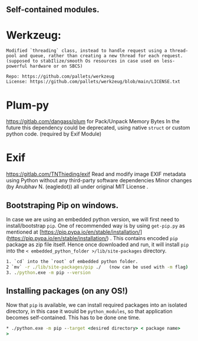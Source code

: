 ## Self-contained modules.

# Werkzeug:
    Modified `threading` class, instead to handle request using a thread-pool and queue, rather than creating a new thread for each request. (supposed to stabIlize/smooth Os resources in case used on less-powerful hardware or on SBCS)
    
    Repo: https://github.com/pallets/werkzeug
    License: https://github.com/pallets/werkzeug/blob/main/LICENSE.txt

# Plum-py 
  https://gitlab.com/dangass/plum for Pack/Unpack Memory Bytes
  In the future this dependency could be deprecated, using native `struct` or custom python code. (required by Exif Module)

# Exif
 https://gitlab.com/TNThieding/exif Read and modify image EXIF metadata using Python without any third-party software dependencies
 Minor changes (by Anubhav N. (eagledot)) all under original MIT License .

## Bootstraping Pip on windows.

In case we are using an embedded python version, we will first need to install/bootstrap `pip`. One of recommended way is by using `get-pip.py` as mentioned at [https://pip.pypa.io/en/stable/installation/] (https://pip.pypa.io/en/stable/installation/) . This contains encoded `pip` package as zip file itself. Hence once downloaded and run, it will install `pip` into the `< embedded_python_folder >/lib/site-packages` directory.

```cmd
1. `cd` into the `root` of embedded python folder.
2 `mv` -r ./lib/site-packages/pip ./   (now can be used with -m flag)
3. ./python.exe -m pip --version
```

## Installing packages (on any OS!)
Now that `pip` is available, we can install required packages into an isolated directory, in this case it would be `python_modules`,  so that application becomes self-contained. This has to be done one time. 

```cmd
* ./python.exe -m pip --target <desired directory> < package name> 
>
```

